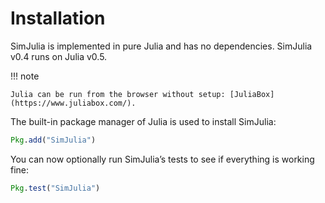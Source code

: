 # Installation

SimJulia is implemented in pure Julia and has no dependencies. SimJulia v0.4 runs on Julia v0.5.

!!! note

    Julia can be run from the browser without setup: [JuliaBox](https://www.juliabox.com/).

The built-in package manager of Julia is used to install SimJulia:

```julia
Pkg.add("SimJulia")
```

You can now optionally run SimJulia’s tests to see if everything is working fine:

```julia
Pkg.test("SimJulia")
```
